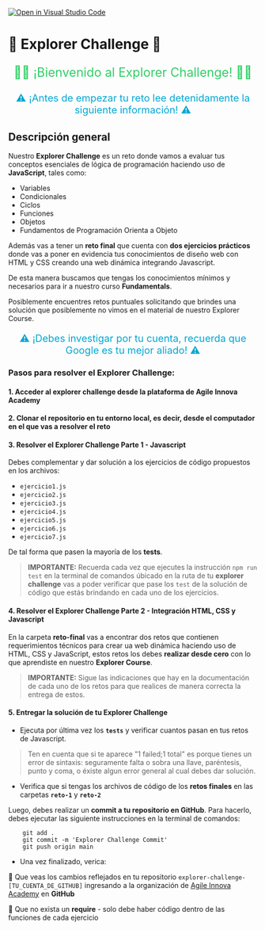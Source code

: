 [![Open in Visual Studio Code](https://classroom.github.com/assets/open-in-vscode-2e0aaae1b6195c2367325f4f02e2d04e9abb55f0b24a779b69b11b9e10269abc.svg)](https://classroom.github.com/online_ide?assignment_repo_id=15267762&assignment_repo_type=AssignmentRepo)
# 🧪 Explorer Challenge  🧪

<p style="color:#32ce66; font-size: 25px; text-align:center;"> 👋🏼 ¡Bienvenido  al Explorer Challenge! 👋🏼 </p>

<p style="color:#00a7d3; font-size: 20px; text-align:center;"> ⚠️  ¡Antes de empezar tu reto lee detenidamente la siguiente información! ⚠️ </p>

## Descripción general 

Nuestro **Explorer Challenge** es un reto donde vamos a evaluar tus conceptos esenciales de lógica de programación haciendo uso de **JavaScript**, tales como: 

- Variables
- Condicionales
- Ciclos
- Funciones
- Objetos
- Fundamentos de Programación Orienta a Objeto

Además vas a tener un **reto final** que cuenta con **dos ejercicios prácticos** donde vas a poner en evidencia tus conocimientos de diseño web con HTML y CSS creando una web dinámica integrando Javascript.

De esta manera buscamos que tengas los conocimientos mínimos y necesarios para ir a nuestro curso **Fundamentals**.

Posiblemente encuentres retos puntuales solicitando que brindes una solución que posiblemente no vimos en el material de nuestro Explorer Course.

<p style="color:#00a7d3; font-size: 20px; text-align:center;"> ⚠️  ¡Debes investigar por tu cuenta, recuerda que Google es tu mejor aliado! ⚠️ </p>

### Pasos para resolver el Explorer Challenge:

#### 1. Acceder al explorer challenge desde la plataforma de Agile Innova Academy

#### 2. Clonar el repositorio en tu entorno local, es decir, desde el computador en el que vas a resolver el reto

#### 3. Resolver el Explorer Challenge Parte 1 - Javascript

Debes complementar y dar solución a los ejercicios de código propuestos en los archivos:

 - `ejercicio1.js` 
 - `ejercicio2.js` 
 - `ejercicio3.js` 
 - `ejercicio4.js` 
 - `ejercicio5.js` 
 - `ejercicio6.js` 
 - `ejercicio7.js` 
 
 De tal forma que pasen la mayoría de los **tests**.

> **IMPORTANTE:** Recuerda cada vez que ejecutes la instrucción `npm run test` en la terminal de comandos úbicado en la ruta de tu **explorer challenge** vas a poder verificar que pase los `test` de la solución de código que estás brindando en cada uno de los ejercicios.

#### 4. Resolver el Explorer Challenge Parte 2 - Integración HTML, CSS y Javascript

En la carpeta **reto-final** vas a encontrar dos retos que contienen requerimientos técnicos para crear ua web dinámica haciendo uso de HTML, CSS y JavaScript, estos retos los debes **realizar desde cero** con lo que aprendiste en nuestro **Explorer Course**.

> **IMPORTANTE:** Sigue las indicaciones que hay en la documentación de cada uno de los retos para que realices de manera correcta la entrega de estos.

#### 5. Entregar la solución de tu Explorer Challenge


- Ejecuta por última vez los **`tests`** y verificar cuantos pasan en tus retos de Javascript.

> Ten en cuenta que si te aparece "1 failed;1 total" es porque tienes un error de sintaxis: seguramente falta o sobra una llave, paréntesis, punto y coma, o éxiste algun error general al cual debes dar solución.

- Verifica que si tengas los archivos de código de los **retos finales** en las carpetas **`reto-1`** y **`reto-2`** 


Luego, debes realizar un **commit a tu repositorio en GitHub**. Para hacerlo, debes ejecutar las siguiente instrucciones en la terminal de comandos:
```git
    git add .
    git commit -m 'Explorer Challenge Commit'
    git push origin main
```

- Una vez finalizado, verica:

:round_pushpin: Que veas los cambios reflejados en tu repositorio `explorer-challenge-[TU_CUENTA_DE_GITHUB]` ingresando a la organización de [Agile Innova Academy](https://github.com/Agile-Innova-Academy) en **GitHub**

:round_pushpin: Que no exista un **require** - solo debe haber código dentro de las funciones de cada ejercicio 
